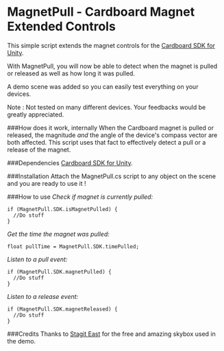 # MagnetPull - Cardboard Magnet Extended Controls
This simple script extends the magnet controls for the [Cardboard SDK for Unity](https://developers.google.com/cardboard/unity/). 

With MagnetPull, you will now be able to detect when the magnet is pulled or released as well as how long it was pulled.

A demo scene was added so you can easily test everything on your devices.

Note : Not tested on many different devices. Your feedbacks would be greatly appreciated. 

###How does it work, internally
When the Cardboard magnet is pulled or released, the magnitude *and* the angle of the device's compass vector are both affected. This script uses that fact to effectively detect a pull or a release of the magnet.

###Dependencies
[Cardboard SDK for Unity](https://developers.google.com/cardboard/unity/).

###Installation
Attach the MagnetPull.cs script to any object on the scene and you are ready to use it !

###How to use
*Check if magnet is currently pulled:*
```
if (MagnetPull.SDK.isMagnetPulled) {
  //Do stuff
}
```

*Get the time the magnet was pulled:*
```
float pullTime = MagnetPull.SDK.timePulled;
```

*Listen to a pull event:*
```
if (MagnetPull.SDK.magnetPulled) {
  //Do stuff
}
```

*Listen to a release event:*
```
if (MagnetPull.SDK.magnetReleased) {
  //Do stuff
}
```


###Credits
Thanks to <a href="https://www.assetstore.unity3d.com/en/#!/content/53752" target="_blank">Stagit East</a> for the free and amazing skybox used in the demo. 
